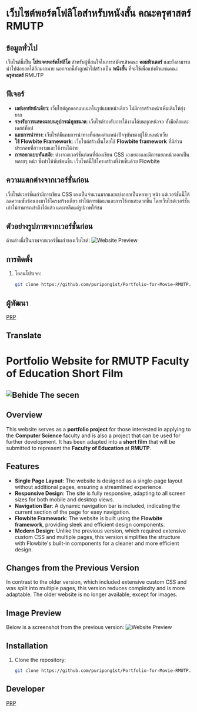 # เว็บไซต์พอร์ตโฟลิโอสำหรับหนังสั้น คณะครุศาสตร์ RMUTP

## ข้อมูลทั่วไป
เว็บไซต์นี้เป็น **โปรเจคพอร์ตโฟลิโอ** สำหรับผู้ที่สนใจในการสมัครเข้าคณะ **คอมพิวเตอร์** และยังสามารถนำไปต่อยอดได้อีกมากมาย นอกจากนี้ยังถูกนำไปสร้างเป็น **หนังสั้น** ที่จะใช้เพื่อแข่งตัวแทนคณะ **ครุศาสตร์** RMUTP

## ฟีเจอร์
- **เลย์เอาท์หน้าเดียว**: เว็บไซต์ถูกออกแบบมาในรูปแบบหน้าเดียว ไม่มีการสร้างหน้าเพิ่มเติมให้ยุ่งยาก
- **รองรับการแสดงผลบนอุปกรณ์ทุกขนาด**: เว็บไซต์รองรับการใช้งานได้บนทุกหน้าจอ ทั้งมือถือและเดสก์ท็อป
- **แถบการนำทาง**: เว็บไซต์มีแถบการนำทางที่แสดงตำแหน่งปัจจุบันของผู้ใช้บนหน้าเว็บ
- **ใช้ Flowbite Framework**: เว็บไซต์สร้างขึ้นโดยใช้ **Flowbite framework** ที่มีส่วนประกอบที่สวยงามและใช้งานได้ง่าย
- **การออกแบบทันสมัย**: ต่างจากเวอร์ชั่นก่อนที่ต้องเขียน CSS เองเยอะและมีการแยกหน้าออกเป็นหลายๆ หน้า ซึ่งทำให้ซับซ้อนขึ้น เว็บไซต์นี้ใช้โครงสร้างที่ง่ายขึ้นด้วย Flowbite

## ความแตกต่างจากเวอร์ชั่นก่อน
เว็บไซต์เวอร์ชั่นเก่ามีการเขียน CSS เองเป็นจำนวนมากและแบ่งออกเป็นหลายๆ หน้า แต่เวอร์ชั่นนี้ได้ลดความซับซ้อนลงมาใช้โครงสร้างเดียว ทำให้การพัฒนาและการใช้งานสะดวกขึ้น โดยเว็บไซต์เวอร์ชั่นเก่าไม่สามารถเข้าถึงได้แล้ว และเหลือแค่รูปภาพให้ชม

## ตัวอย่างรูปภาพจากเวอร์ชั่นก่อน
ด้านล่างนี้เป็นภาพจากเวอร์ชั่นเก่าของเว็บไซต์:
![Website Preview](https://img5.pic.in.th/file/secure-sv1/Capture5445d4d77d6bbf80.png)

## การติดตั้ง

1. โคลนโปรเจค:
   ```bash
   git clone https://github.com/puripong1st/Portfolio-for-Movie-RMUTP.git

## ผู้พัฒนา

[PRP](https://github.com/puripong1st)
## Translate

# Portfolio Website for RMUTP Faculty of Education Short Film
## ![Behide The secen](https://youtu.be/J7O1VkI9U40?si=Wnn54COUil_mftAH)
## Overview
This website serves as a **portfolio project** for those interested in applying to the **Computer Science** faculty and is also a project that can be used for further development. It has been adapted into a **short film** that will be submitted to represent the **Faculty of Education** at **RMUTP**.

## Features
- **Single Page Layout**: The website is designed as a single-page layout without additional pages, ensuring a streamlined experience.
- **Responsive Design**: The site is fully responsive, adapting to all screen sizes for both mobile and desktop views.
- **Navigation Bar**: A dynamic navigation bar is included, indicating the current section of the page for easy navigation.
- **Flowbite Framework**: The website is built using the **Flowbite framework**, providing sleek and efficient design components.
- **Modern Design**: Unlike the previous version, which required extensive custom CSS and multiple pages, this version simplifies the structure with Flowbite's built-in components for a cleaner and more efficient design.

## Changes from the Previous Version
In contrast to the older version, which included extensive custom CSS and was split into multiple pages, this version reduces complexity and is more adaptable. The older website is no longer available, except for images.

## Image Preview
Below is a screenshot from the previous version:
![Website Preview](https://img5.pic.in.th/file/secure-sv1/Capture5445d4d77d6bbf80.png)

## Installation

1. Clone the repository:
   ```bash
   git clone https://github.com/puripong1st/Portfolio-for-Movie-RMUTP.git

## Developer

[PRP](https://github.com/puripong1st)
